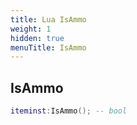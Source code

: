 ```yaml
---
title: Lua IsAmmo
weight: 1
hidden: true
menuTitle: IsAmmo
---
```

## IsAmmo
```lua
iteminst:IsAmmo(); -- bool
```